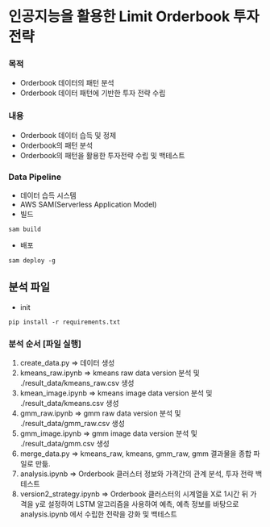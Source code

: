 # 인공지능을 활용한 Limit Orderbook 투자 전략

### 목적
- Orderbook 데이터의 패턴 분석
- Orderbook 데이터 패턴에 기반한 투자 전략 수립


### 내용
- Orderbook 데이터 습득 및 정제
- Orderbook의 패턴 분석
- Orderbook의 패턴을 활용한 투자전략 수립 및 백테스트


### Data Pipeline
- 데이터 습득 시스템
- AWS SAM(Serverless Application Model)
- 빌드
```
sam build
```
- 배포 
```
sam deploy -g
```

## 분석 파일
- init
```
pip install -r requirements.txt
```


### 분석 순서 [파일 실행]
1. create_data.py  => 데이터 생성 
2. kmeans_raw.ipynb => kmeans raw data version 분석 및 ./result_data/kmeans_raw.csv 생성
3. kmean_image.ipynb => kmeans image data version 분석 및 ./result_data/kmeans.csv 생성
4. gmm_raw.ipynb => gmm raw data version 분석 및 ./result_data/gmm_raw.csv 생성
5. gmm_image.ipynb => gmm image data version 분석 및 ./result_data/gmm.csv 생성
6. merge_data.py => kmeans_raw, kmeans, gmm_raw, gmm 결과물을 종합 파일로 만듦.
7. analysis.ipynb => Orderbook 클러스터 정보와 가격간의 관계 분석, 투자 전략 백테스트
8. version2_strategy.ipynb => Orderbook 클러스터의 시계열을 X로 1시간 뒤 가격을 y로 설정하여 LSTM 알고리즘을 사용하여 예측, 예측 정보를 바탕으로 analysis.ipynb 에서 수립한 전략을 강화 및 백테스트